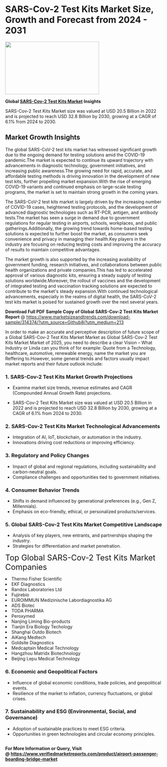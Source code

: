<H1>SARS-Cov-2 Test Kits Market Size, Growth and Forecast from 2024 - 2031</H1><img class="aligncenter size-medium wp-image-584254" src="https://thirdeyenews.in/wp-content/uploads/2024/09/Global-Market-Research-300x168.jpeg" alt="" width="300" height="168" /><p><strong>Global&nbsp;<a href="https://www.marketsizeandtrends.com/download-sample/314374/?utm_source=Github8j?utm_medium=213">SARS-Cov-2 Test Kits Market</a> Insights</strong></p><p>SARS-Cov-2 Test Kits Market size was valued at USD 20.5 Billion in 2022 and is projected to reach USD 32.8 Billion by 2030, growing at a CAGR of 6.1% from 2024 to 2030.</p><p><h2>Market Growth Insights</h2> <p>The global SARS-CoV-2 test kits market has witnessed significant growth due to the ongoing demand for testing solutions amid the COVID-19 pandemic.The market is expected to continue its upward trajectory with advancements in diagnostic technology, government initiatives, and increasing public awareness.The growing need for rapid, accurate, and affordable testing methods is driving innovation in the development of new test kits, further propelling market expansion.With the rise of emerging COVID-19 variants and continued emphasis on large-scale testing programs, the market is set to maintain strong growth in the coming years.</p> <p>The SARS-CoV-2 test kits market is largely driven by the increasing number of COVID-19 cases, heightened testing protocols, and the development of advanced diagnostic technologies such as RT-PCR, antigen, and antibody tests.The market has seen a surge in demand due to government regulations for regular testing in airports, schools, workplaces, and public gatherings.Additionally, the growing trend towards home-based testing solutions is expected to further boost the market, as consumers seek convenience and privacy in managing their health.Key players in the industry are focusing on reducing testing costs and improving the accuracy of results to maintain competitive advantages.</p> <p>The market growth is also supported by the increasing availability of government funding, research initiatives, and collaborations between public health organizations and private companies.This has led to accelerated approval of various diagnostic kits, ensuring a steady supply of testing solutions worldwide.Moreover, the rollout of vaccines and the development of integrated testing and vaccination tracking solutions are expected to contribute to the market's steady expansion.With continued technological advancements, especially in the realms of digital health, the SARS-CoV-2 test kits market is poised for sustained growth over the next several years.</p> <p><span class=""><strong>Download Full PDF Sample Copy of Global SARS-Cov-2 Test Kits Market Report</strong> @ <a href="https://www.marketsizeandtrends.com/download-sample/314374/?utm_source=Github8j?utm_medium=213" target="_blank">https://www.marketsizeandtrends.com/download-sample/314374/?utm_source=Github8j?utm_medium=213</a></span></p><p>In order to make an accurate and perceptive description of future scope of a Global&nbsp;SARS-Cov-2 Test Kits Market Market as Global&nbsp;SARS-Cov-2 Test Kits Market Market of 2025, you need to describe a clear Vision &ndash; What Industry or Linda can you think of for example: Quote from a Technology, healthcare, automotive, renewable energy, name the market you are Reffering to.However, some general trends and factors usually impact market reports and their future outlook include:</p><h3>1.&nbsp;<strong>SARS-Cov-2 Test Kits Market Growth Projections</strong></h3><ul><li>Examine market size trends, revenue estimates and CAGR (Compounded Annual Growth Rate) projections.</li><li><p>SARS-Cov-2 Test Kits Market size was valued at USD 20.5 Billion in 2022 and is projected to reach USD 32.8 Billion by 2030, growing at a CAGR of 6.1% from 2024 to 2030.</p></li></ul><h3>2.&nbsp;<strong>SARS-Cov-2 Test Kits Market Technological Advancements</strong></h3><ul><li>Integration of AI, IoT, blockchain, or automation in the industry.</li><li>Innovations driving cost reductions or improving efficiency.</li></ul><h3>3.&nbsp;<strong>Regulatory and Policy Changes</strong></h3><ul><li>Impact of global and regional regulations, including sustainability and carbon-neutral goals.</li><li>Compliance challenges and opportunities tied to government initiatives.</li></ul><h3>4.&nbsp;<strong>Consumer Behavior Trends</strong></h3><ul><li>Shifts in demand influenced by generational preferences (e.g., Gen Z, Millennials).</li><li>Emphasis on eco-friendly, ethical, or personalized products/services.</li></ul><h3>5.&nbsp;<strong>Global SARS-Cov-2 Test Kits Market Competitive Landscape</strong></h3><ul><li>Analysis of key players, new entrants, and partnerships shaping the industry.</li><li>Strategies for differentiation and market penetration.</li></ul><p data-pm-slice="1 1 []"><span style="color: inherit; font-family: inherit; font-size: 25px;">Top Global SARS-Cov-2 Test Kits Market Companies</span></p><div class="" data-test-id=""><p><li>Thermo Fisher Scientific</li><li> EKF Diagnostics</li><li> Randox Laboratories Ltd</li><li> Fujirebio</li><li> EUROIMMUN Medizinische Labordiagnostika AG</li><li> ADS Biotec</li><li> TODA PHARMA</li><li> Peroxymed</li><li> Nanjing Liming Bio-products</li><li> Tianjin Era Biology Techology</li><li> Shanghai Outdo Biotech</li><li> AiKang Medtech</li><li> Goldsite Diagnostics</li><li> Medcaptain Medical Technology</li><li> Hangzhou Matridx Biotechnology</li><li> Beijing Lepu Medical Technology</li></p></div><h3>6.&nbsp;<strong>Economic and Geopolitical Factors</strong></h3><ul><li>Influence of global economic conditions, trade policies, and geopolitical events.</li><li>Resilience of the market to inflation, currency fluctuations, or global crises.</li></ul><h3>7.&nbsp;<strong>Sustainability and ESG (Environmental, Social, and Governance)</strong></h3><ul><li>Adoption of sustainable practices to meet ESG criteria.</li><li>Opportunities in green technologies and circular economy principles.</li></ul><h2><strong style="font-size: 14px;">For More Information or Query, Visit @&nbsp;</strong><a style="background-color: #ffffff; font-size: 14px;" href="https://www.marketsizeandtrends.com/report/sars-cov-2-test-kits-market/" target="_blank">https://www.verifiedmarketreports.com/product/airport-passenger-boarding-bridge-market</a></h2>